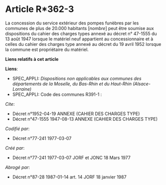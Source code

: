 # Article R*362-3

La concession du service extérieur des pompes funèbres par les communes de plus de 20.000 habitants [*nombre*] peut être
soumise aux dispositions du cahier des charges types annexé au décret n° 47-1555 du 13 août 1947 lorsque le matériel neuf
appartient au concessionnaire et à celles du cahier des charges type annexé au décret du 19 avril 1952 lorsque la commune est
propriétaire du matériel.

**Liens relatifs à cet article**

**Liens**:

  - SPEC_APPLI: *Dispositions non applicables aux communes des départements de la Moselle, du Bas-Rhin et du Haut-Rhin (Alsace-Lorraine)*
  - SPEC_APPLI: Code des communes R391-1 :

_Cite_:

  - Décret n°1952-04-19 ANNEXE (CAHIER DES CHARGES TYPE)
  - Décret n°47-1555 1947-08-13 ANNEXE (CAHIER DES CHARGES TYPE)

_Codifié par_:

  - Décret n°77-241 1977-03-07

_Créé par_:

  - Décret n°77-241 1977-03-07 JORF et JONC 18 Mars 1977

_Abrogé par_:

  - Décret n°87-28 1987-01-14 art. 14 JORF 18 janvier 1987
